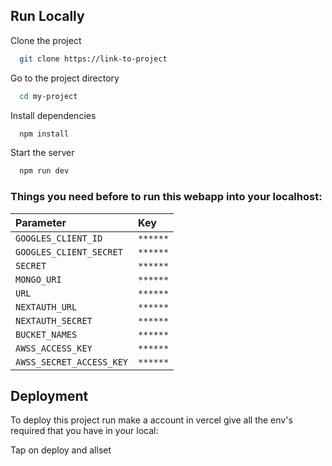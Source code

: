 
## Run Locally

Clone the project

```bash
  git clone https://link-to-project
```

Go to the project directory

```bash
  cd my-project
```

Install dependencies

```bash
  npm install
```

Start the server

```bash
  npm run dev
```

        
### Things you need before to run this webapp into your localhost:

| Parameter    | Key            |
| :--------    | :------------------------- |
| `GOOGLES_CLIENT_ID` | `******` | **Required**. |
| `GOOGLES_CLIENT_SECRET` | `******` | **Required**. |
| `SECRET` | `******` | **Required**. |
| `MONGO_URI` | `******` | **Required**. |
| `URL` | `******` | **Required**. |
| `NEXTAUTH_URL` | `******` | **Required**. |
| `NEXTAUTH_SECRET` | `******` | **Required**. |
| `BUCKET_NAMES` | `******` | **Required**. |
| `AWSS_ACCESS_KEY` | `******` | **Required**. |
| `AWSS_SECRET_ACCESS_KEY` | `******` | **Required**. |


  
## Deployment

To deploy this project run make a account in vercel give all the env's required that you have in 
your local:

Tap on deploy and allset

  